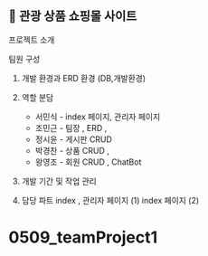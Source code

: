 


 ## 🛫 관광 상품 쇼핑몰 사이트 

프로젝트 소개 

팀원 구성



1. 개발 환경과 ERD 환경 (DB,개발환경)

2. 역할 분담  <br/>
   * 서민식 - index 페이지, 관리자 페이지   <br/>
   * 조민근 - 팀장 , ERD ,   <br/>
   * 정시윤 - 게시판 CRUD   <br/>
   * 박경찬 - 상품 CRUD ,   <br/>
   * 왕영조 - 회원 CRUD , ChatBot  <br/>

3. 개발 기간 및 작업 관리

4. 담당 파트 index , 관리자 페이지
   (1) index 페이지
   (2)
  
   




# 0509_teamProject1
